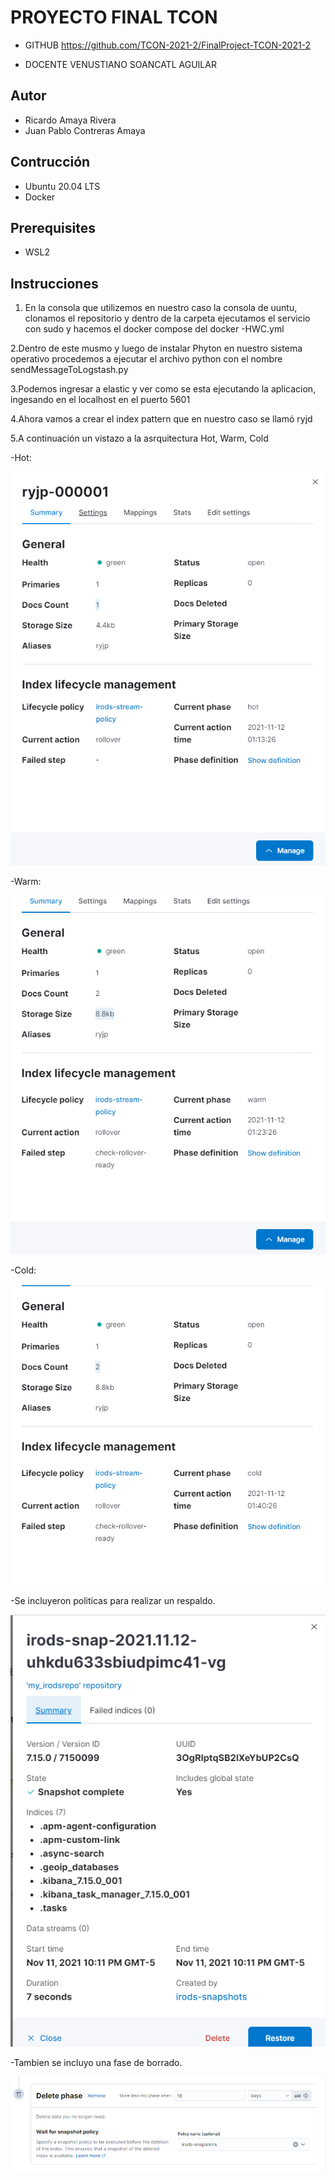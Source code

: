 # PROYECTO FINAL TCON
* GITHUB https://github.com/TCON-2021-2/FinalProject-TCON-2021-2

* DOCENTE VENUSTIANO SOANCATL AGUILAR

## Autor
* Ricardo Amaya Rivera
* Juan Pablo Contreras Amaya

## Contrucción
* Ubuntu 20.04 LTS
* Docker

## Prerequisites
* WSL2

## Instrucciones

1. En la consola que utilizemos en nuestro caso la consola de uuntu, clonamos el repositorio y dentro de la carpeta ejecutamos el servicio con sudo y hacemos el docker compose del docker -HWC.yml 

2.Dentro de este musmo y luego de instalar Phyton en nuestro sistema operativo procedemos a ejecutar el archivo python con el nombre sendMessageToLogstash.py 

3.Podemos ingresar a elastic y ver como se esta ejecutando la aplicacion, ingesando en el localhost en el puerto 5601 

4.Ahora vamos a crear el index pattern que en nuestro caso se llamó ryjd 

5.A continuación un vistazo a la asrquitectura Hot, Warm, Cold

-Hot:


![](https://github.com/TCON-2021-2/FinalProject-TCON-2021-2/blob/main/img/hot.PNG)
 
 -Warm:
 
![](https://github.com/TCON-2021-2/FinalProject-TCON-2021-2/blob/main/img/warm.PNG)
 
 -Cold:
 
![](https://github.com/TCON-2021-2/FinalProject-TCON-2021-2/blob/main/img/cold.PNG)


-Se incluyeron politicas para realizar un respaldo.

![](https://github.com/TCON-2021-2/FinalProject-TCON-2021-2/blob/main/img/snapshots.PNG)

-Tambien se incluyo una fase de borrado.

![](https://github.com/TCON-2021-2/FinalProject-TCON-2021-2/blob/main/img/Delete.PNG)


